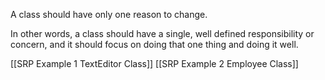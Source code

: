 A class should have only one reason to change. 

In other words, a class should have a single, well defined responsibility or concern, and it should focus on doing that one thing and doing it well.

[[SRP Example 1 TextEditor Class]]
[[SRP Example 2 Employee Class]]

